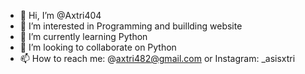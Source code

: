 - 👋 Hi, I’m @Axtri404
- 👀 I’m interested in Programming and buillding website
- 🌱 I’m currently learning Python
- 💞️ I’m looking to collaborate on Python 
- 📫 How to reach me: @axtri482@gmail.com or Instagram: _asisxtri

<!---
Axtri404/Axtri404 is a ✨ special ✨ repository because its `README.md` (this file) appears on your GitHub profile.
You can click the Preview link to take a look at your changes.
--->
